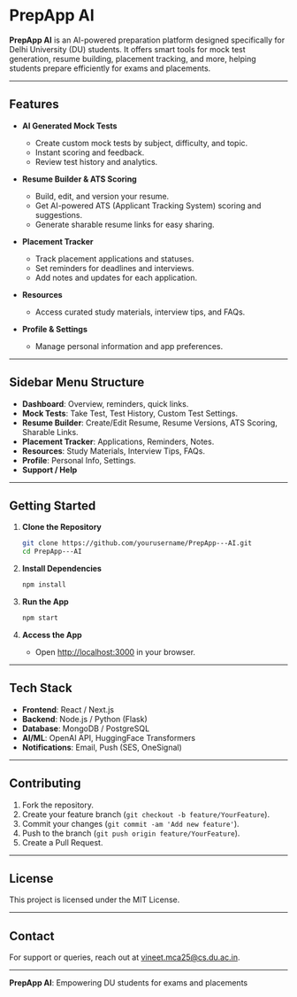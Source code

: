 # PrepApp AI

**PrepApp AI** is an AI-powered preparation platform designed specifically for Delhi University (DU) students. It offers smart tools for mock test generation, resume building, placement tracking, and more, helping students prepare efficiently for exams and placements.

---

## Features

- **AI Generated Mock Tests**
  - Create custom mock tests by subject, difficulty, and topic.
  - Instant scoring and feedback.
  - Review test history and analytics.

- **Resume Builder & ATS Scoring**
  - Build, edit, and version your resume.
  - Get AI-powered ATS (Applicant Tracking System) scoring and suggestions.
  - Generate sharable resume links for easy sharing.

- **Placement Tracker**
  - Track placement applications and statuses.
  - Set reminders for deadlines and interviews.
  - Add notes and updates for each application.

- **Resources**
  - Access curated study materials, interview tips, and FAQs.

- **Profile & Settings**
  - Manage personal information and app preferences.

---

## Sidebar Menu Structure

- **Dashboard**: Overview, reminders, quick links.
- **Mock Tests**: Take Test, Test History, Custom Test Settings.
- **Resume Builder**: Create/Edit Resume, Resume Versions, ATS Scoring, Sharable Links.
- **Placement Tracker**: Applications, Reminders, Notes.
- **Resources**: Study Materials, Interview Tips, FAQs.
- **Profile**: Personal Info, Settings.
- **Support / Help**

---

## Getting Started

1. **Clone the Repository**
   ```sh
   git clone https://github.com/yourusername/PrepApp---AI.git
   cd PrepApp---AI
   ```

2. **Install Dependencies**
   ```sh
   npm install
   ```

3. **Run the App**
   ```sh
   npm start
   ```

4. **Access the App**
   - Open [http://localhost:3000](http://localhost:3000) in your browser.

---

## Tech Stack

- **Frontend**: React / Next.js 
- **Backend**: Node.js / Python (Flask)
- **Database**: MongoDB / PostgreSQL
- **AI/ML**: OpenAI API, HuggingFace Transformers
- **Notifications**: Email, Push (SES, OneSignal)

---

## Contributing

1. Fork the repository.
2. Create your feature branch (`git checkout -b feature/YourFeature`).
3. Commit your changes (`git commit -am 'Add new feature'`).
4. Push to the branch (`git push origin feature/YourFeature`).
5. Create a Pull Request.

---

## License

This project is licensed under the MIT License.

---

## Contact

For support or queries, reach out at [vineet.mca25@cs.du.ac.in](mailto:vineet.mca25@cs.du.ac.in).

---

**PrepApp AI**: Empowering DU students for exams and placements
